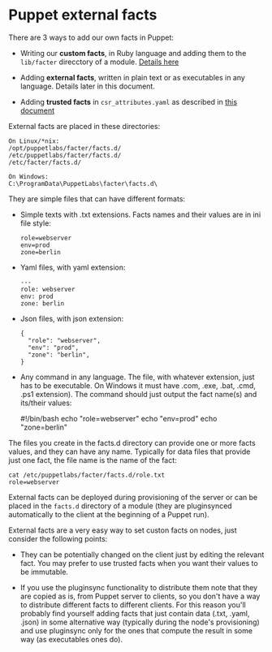 # Puppet external facts

There are 3 ways to add our own facts in Puppet:

  - Writing our **custom facts**, in Ruby language and adding them to the ```lib/facter``` direcctory of a module. [Details here](https://docs.puppet.com/facter/3.5/custom_facts.html)

  - Adding **external facts**, written in plain text or as executables in any language. Details later in this document.

  - Adding **trusted facts** in ```csr_attributes.yaml``` as described in [this document](trusted_facts.md)

External facts are placed in these directories:

    On Linux/*nix:
    /opt/puppetlabs/facter/facts.d/
    /etc/puppetlabs/facter/facts.d/
    /etc/facter/facts.d/

    On Windows:
    C:\ProgramData\PuppetLabs\facter\facts.d\

They are simple files that can have different formats:

  - Simple texts with .txt extensions. Facts names and their values are in ini file style:

        role=webserver
        env=prod
        zone=berlin

  - Yaml files, with yaml extension:

        ---
        role: webserver
        env: prod
        zone: berlin

  - Json files, with json extension:

        {
          "role": "webserver",
          "env": "prod",
          "zone": "berlin",
        }

   - Any command in any language. The file, with whatever extension, just has to be executable. On Windows it must have .com, .exe, .bat, .cmd, .ps1 extension).
     The command should just output the fact name(s) and its/their values:

        #!/bin/bash
        echo "role=webserver"
        echo "env=prod"
        echo "zone=berlin"

The files you create in the facts.d directory can provide one or more facts values, and they can have any name. Typically for data files that provide just one fact, the file name is the name of the fact:

    cat /etc/puppetlabs/facter/facts.d/role.txt
    role=webserver

External facts can be deployed during provisioning of the server or can be placed in the ```facts.d``` directory of a module (they are pluginsynced automatically to the client at the beginning of a Puppet run).

External facts are a very easy way to set custon facts on nodes, just consider the following points:

  - They can be potentially changed on the client just by editing the relevant fact. You may prefer to use trusted facts when you want their values to be immutable.

  - If you use the pluginsync functionality to distribute them note that they are copied as is, from Puppet server to clients, so you don't have a way to distribute different facts to different clients.
    For this reason you'll probably find yourself adding facts that just contain data (.txt, .yaml, .json) in some alternative way (typically during the node's provisioning) and use pluginsync only for the ones that compute the result in some way (as executables ones do).


      
